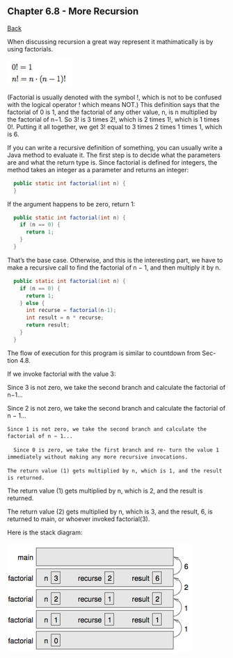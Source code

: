 ## Chapter 6.8 - More Recursion

[Back](../README.md)

When discussing recursion a great way represent it mathimatically is by using factorials.

![Factorial](../images/factorial.png "Factorial")

(Factorial is usually denoted with the symbol !, which is not to be confused with the logical operator ! which means NOT.) This definition says that the factorial of 0 is 1, and the factorial of any other value, n, is n multiplied by the factorial of n−1. So 3! is 3 times 2!, which is 2 times 1!, which is 1 times 0!. Putting it all together, we get 3! equal to 3 times 2 times 1 times 1, which is 6.

If you can write a recursive definition of something, you can usually write a Java method to evaluate it. The first step is to decide what the parameters are and what the return type is. Since factorial is defined for integers, the method takes an integer as a parameter and returns an integer:
```java
  public static int factorial(int n) {
  }
```
If the argument happens to be zero, return 1:
```java
  public static int factorial(int n) {
    if (n == 0) {
      return 1; 
    }
  }
```
That’s the base case.
Otherwise, and this is the interesting part, we have to make a recursive call
to find the factorial of n − 1, and then multiply it by n.
```java
  public static int factorial(int n) {
    if (n == 0) {
      return 1;
    } else {
      int recurse = factorial(n-1);
      int result = n * recurse;
      return result;
    } 
  }
```
The flow of execution for this program is similar to countdown from Sec- tion 4.8.

If we invoke factorial with the value 3:

Since 3 is not zero, we take the second branch and calculate the factorial of n−1...

  Since 2 is not zero, we take the second branch and calculate the factorial of n − 1...

    Since 1 is not zero, we take the second branch and calculate the factorial of n − 1...

      Since 0 is zero, we take the first branch and re- turn the value 1 immediately without making any more recursive invocations.

    The return value (1) gets multiplied by n, which is 1, and the result is returned.

  The return value (1) gets multiplied by n, which is 2, and the result is returned.

The return value (2) gets multiplied by n, which is 3, and the result, 6, is returned to main, or whoever invoked factorial(3).

Here is the stack diagram:

![Factorial Stack](../images/factorialStack.png "Factorial Stack")

